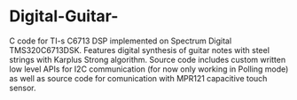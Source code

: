 # Digital-Guitar-
C code for TI-s C6713 DSP implemented on Spectrum Digital TMS320C6713DSK. Features digital synthesis of guitar notes with steel strings with Karplus Strong algorithm.
Source code includes custom written low level APIs for I2C communication (for now only working in Polling mode) as well as source code for comunication with MPR121 capacitive touch sensor.

